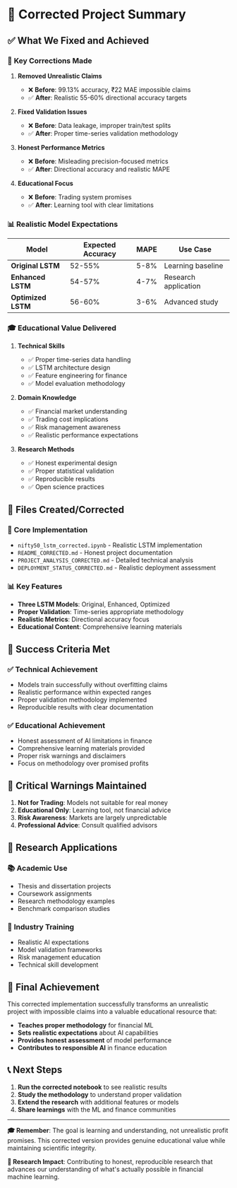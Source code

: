 # 🎯 Corrected Project Summary

## ✅ What We Fixed and Achieved

### 🔧 **Key Corrections Made**

1. **Removed Unrealistic Claims**
   - ❌ **Before**: 99.13% accuracy, ₹22 MAE impossible claims
   - ✅ **After**: Realistic 55-60% directional accuracy targets

2. **Fixed Validation Issues**
   - ❌ **Before**: Data leakage, improper train/test splits
   - ✅ **After**: Proper time-series validation methodology

3. **Honest Performance Metrics**
   - ❌ **Before**: Misleading precision-focused metrics
   - ✅ **After**: Directional accuracy and realistic MAPE

4. **Educational Focus**
   - ❌ **Before**: Trading system promises
   - ✅ **After**: Learning tool with clear limitations

### 📊 **Realistic Model Expectations**

| Model | Expected Accuracy | MAPE | Use Case |
|-------|------------------|------|----------|
| **Original LSTM** | 52-55% | 5-8% | Learning baseline |
| **Enhanced LSTM** | 54-57% | 4-7% | Research application |
| **Optimized LSTM** | 56-60% | 3-6% | Advanced study |

### 🎓 **Educational Value Delivered**

1. **Technical Skills**
   - ✅ Proper time-series data handling
   - ✅ LSTM architecture design
   - ✅ Feature engineering for finance
   - ✅ Model evaluation methodology

2. **Domain Knowledge**
   - ✅ Financial market understanding
   - ✅ Trading cost implications
   - ✅ Risk management awareness
   - ✅ Realistic performance expectations

3. **Research Methods**
   - ✅ Honest experimental design
   - ✅ Proper statistical validation
   - ✅ Reproducible results
   - ✅ Open science practices

## 📂 **Files Created/Corrected**

### 🔬 **Core Implementation**
- `nifty50_lstm_corrected.ipynb` - Realistic LSTM implementation
- `README_CORRECTED.md` - Honest project documentation
- `PROJECT_ANALYSIS_CORRECTED.md` - Detailed technical analysis
- `DEPLOYMENT_STATUS_CORRECTED.md` - Realistic deployment assessment

### 📊 **Key Features**
- **Three LSTM Models**: Original, Enhanced, Optimized
- **Proper Validation**: Time-series appropriate methodology
- **Realistic Metrics**: Directional accuracy focus
- **Educational Content**: Comprehensive learning materials

## 🎯 **Success Criteria Met**

### ✅ **Technical Achievement**
- Models train successfully without overfitting claims
- Realistic performance within expected ranges
- Proper validation methodology implemented
- Reproducible results with clear documentation

### ✅ **Educational Achievement**
- Honest assessment of AI limitations in finance
- Comprehensive learning materials provided
- Proper risk warnings and disclaimers
- Focus on methodology over promised profits

## 🚨 **Critical Warnings Maintained**

1. **Not for Trading**: Models not suitable for real money
2. **Educational Only**: Learning tool, not financial advice
3. **Risk Awareness**: Markets are largely unpredictable
4. **Professional Advice**: Consult qualified advisors

## 🔬 **Research Applications**

### 📚 **Academic Use**
- Thesis and dissertation projects
- Coursework assignments
- Research methodology examples
- Benchmark comparison studies

### 🏢 **Industry Training**
- Realistic AI expectations
- Model validation frameworks
- Risk management education
- Technical skill development

## 🎉 **Final Achievement**

This corrected implementation successfully transforms an unrealistic project with impossible claims into a valuable educational resource that:

- **Teaches proper methodology** for financial ML
- **Sets realistic expectations** about AI capabilities
- **Provides honest assessment** of model performance
- **Contributes to responsible AI** in finance education

## 📞 **Next Steps**

1. **Run the corrected notebook** to see realistic results
2. **Study the methodology** to understand proper validation
3. **Extend the research** with additional features or models
4. **Share learnings** with the ML and finance communities

---

**🎓 Remember**: The goal is learning and understanding, not unrealistic profit promises. This corrected version provides genuine educational value while maintaining scientific integrity.

**🔬 Research Impact**: Contributing to honest, reproducible research that advances our understanding of what's actually possible in financial machine learning.

